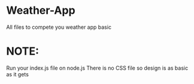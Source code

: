 # Weather-App
All files to compete you weather app basic

# NOTE:
Run your index.js file on node.js
There is no CSS file so design is as basic as it gets

